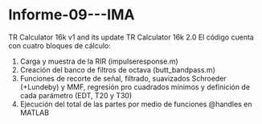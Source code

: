 # Informe-09---IMA
TR Calculator 16k v1 and its update TR Calculator 16k 2.0
El código cuenta con cuatro bloques de cálculo: 
1) Carga y muestra de la RIR (impulseresponse.m)
2) Creación del banco de filtros de octava (butt_bandpass.m)
3) Funciones de recorte de señal, filtrado, suavizados Schroeder (+Lundeby) y MMF, regresión pro cuadrados mínimos y definición de cada parámetro (EDT, T20 y T30)
4) Ejecución del total de las partes por medio de funciones @handles en MATLAB
